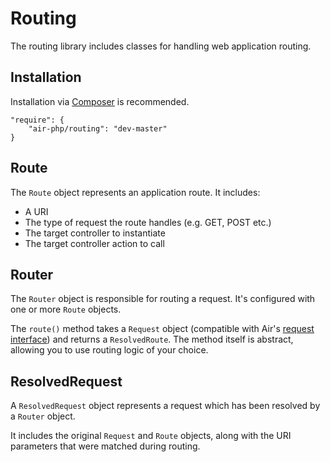 # Routing
The routing library includes classes for handling web application routing.

## Installation
Installation via [Composer](https://getcomposer.org/) is recommended.

    "require": {
        "air-php/routing": "dev-master"
    }

## Route
The `Route` object represents an application route. It includes:

* A URI
* The type of request the route handles (e.g. GET, POST etc.)
* The target controller to instantiate
* The target controller action to call

## Router
The `Router` object is responsible for routing a request. It's configured with one or more `Route` objects.

The `route()` method takes a `Request` object (compatible with Air's [request interface](https://github.com/air-php/http/blob/master/src/Request/RequestInterface.php)) and returns a `ResolvedRoute`. The method itself is abstract, allowing you to use routing logic of your choice.

## ResolvedRequest
A `ResolvedRequest` object represents a request which has been resolved by a `Router` object.

It includes the original `Request` and `Route` objects, along with the URI parameters that were matched during routing.